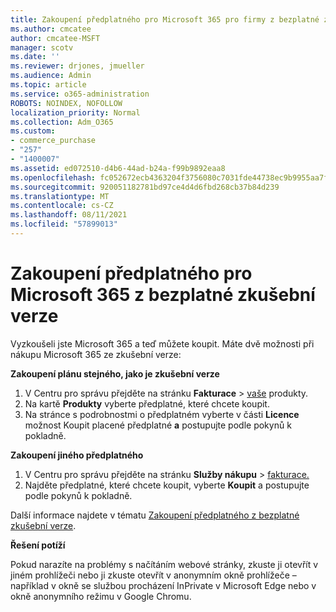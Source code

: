 ```yaml
---
title: Zakoupení předplatného pro Microsoft 365 pro firmy z bezplatné zkušební verze
ms.author: cmcatee
author: cmcatee-MSFT
manager: scotv
ms.date: ''
ms.reviewer: drjones, jmueller
ms.audience: Admin
ms.topic: article
ms.service: o365-administration
ROBOTS: NOINDEX, NOFOLLOW
localization_priority: Normal
ms.collection: Adm_O365
ms.custom:
- commerce_purchase
- "257"
- "1400007"
ms.assetid: ed072510-d4b6-44ad-b24a-f99b9892eaa8
ms.openlocfilehash: fc052672ecb4363204f3756080c7031fde44738ec9b9955aa7ffbe9b57d2603a
ms.sourcegitcommit: 920051182781bd97ce4d4d6fbd268cb37b84d239
ms.translationtype: MT
ms.contentlocale: cs-CZ
ms.lasthandoff: 08/11/2021
ms.locfileid: "57899013"
---
```

# <a name="buy-a-subscription-to-microsoft-365-from-your-free-trial"></a>Zakoupení předplatného pro Microsoft 365 z bezplatné zkušební verze

Vyzkoušeli jste Microsoft 365 a teď můžete koupit. Máte dvě možnosti při nákupu Microsoft 365 ze zkušební verze:
  
 **Zakoupení plánu stejného, jako je zkušební verze**
  
1. V Centru pro správu přejděte na stránku **Fakturace** \> [vaše](https://go.microsoft.com/fwlink/p/?linkid=842054) produkty.
2. Na kartě **Produkty** vyberte předplatné, které chcete koupit.
3. Na stránce s podrobnostmi o předplatném vyberte v části **Licence** možnost Koupit placené předplatné **a** postupujte podle pokynů k pokladně.
 
**Zakoupení jiného předplatného**
  
1. V Centru pro správu přejděte na stránku **Služby nákupu** \> [fakturace.](https://go.microsoft.com/fwlink/p/?linkid=868433)
2. Najděte předplatné, které chcete koupit, vyberte **Koupit** a postupujte podle pokynů k pokladně.

Další informace najdete v tématu [Zakoupení předplatného z bezplatné zkušební verze](https://docs.microsoft.com/microsoft-365/commerce/try-or-buy-microsoft-365#buy-a-subscription-from-your-free-trial).

**Řešení potíží**

Pokud narazíte na problémy s načítáním webové stránky, zkuste ji otevřít v jiném prohlížeči nebo ji zkuste otevřít v anonymním okně prohlížeče – například v okně se službou procházení InPrivate v Microsoft Edge nebo v okně anonymního režimu v Google Chromu.